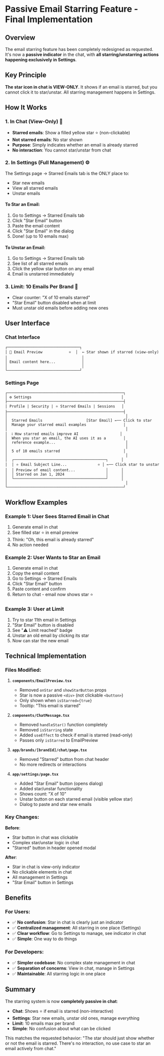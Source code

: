 # Passive Email Starring Feature - Final Implementation

## Overview
The email starring feature has been completely redesigned as requested. It's now a **passive indicator** in the chat, with **all starring/unstarring actions happening exclusively in Settings**.

## Key Principle
**The star icon in chat is VIEW-ONLY**. It shows if an email is starred, but you cannot click it to star/unstar. All starring management happens in Settings.

## How It Works

### 1. **In Chat (View-Only)** 👀
- **Starred emails**: Show a filled yellow star ⭐ (non-clickable)
- **Not starred emails**: No star shown
- **Purpose**: Simply indicates whether an email is already starred
- **No interaction**: You cannot star/unstar from chat

### 2. **In Settings (Full Management)** ⚙️
The Settings page → Starred Emails tab is the ONLY place to:
- Star new emails
- View all starred emails
- Unstar emails

#### To Star an Email:
1. Go to Settings → Starred Emails tab
2. Click "Star Email" button
3. Paste the email content
4. Click "Star Email" in the dialog
5. Done! (up to 10 emails max)

#### To Unstar an Email:
1. Go to Settings → Starred Emails tab
2. See list of all starred emails
3. Click the yellow star button on any email
4. Email is unstarred immediately

### 3. **Limit: 10 Emails Per Brand** 🚫
- Clear counter: "X of 10 emails starred"
- "Star Email" button disabled when at limit
- Must unstar old emails before adding new ones

## User Interface

### Chat Interface
```
┌─────────────────────────────────┐
│ 📧 Email Preview            ⭐  │  ← Star shown if starred (view-only)
│                                  │
│ Email content here...            │
│                                  │
└─────────────────────────────────┘
```

### Settings Page
```
┌─────────────────────────────────────────────────────┐
│ ⚙️ Settings                                         │
├─────────────────────────────────────────────────────┤
│ Profile | Security | ⭐ Starred Emails | Sessions   │
├─────────────────────────────────────────────────────┤
│                                                      │
│  Starred Emails                    [Star Email] ←── Click to star
│  Manage your starred email examples                 │
│                                                      │
│  ℹ️ How starred emails improve AI                   │
│  When you star an email, the AI uses it as a        │
│  reference example...                                │
│                                                      │
│  5 of 10 emails starred                             │
│                                                      │
│  ┌──────────────────────────────────────────┐      │
│  │ ⭐ Email Subject Line...              ⭐ │ ←── Click star to unstar
│  │ Preview of email content...              │      │
│  │ Starred on Jan 1, 2024                   │      │
│  └──────────────────────────────────────────┘      │
│                                                      │
└─────────────────────────────────────────────────────┘
```

## Workflow Examples

### Example 1: User Sees Starred Email in Chat
1. Generate email in chat
2. See filled star ⭐ in email preview
3. Think: "Oh, this email is already starred"
4. No action needed

### Example 2: User Wants to Star an Email
1. Generate email in chat
2. Copy the email content
3. Go to Settings → Starred Emails
4. Click "Star Email" button
5. Paste content and confirm
6. Return to chat - email now shows star ⭐

### Example 3: User at Limit
1. Try to star 11th email in Settings
2. "Star Email" button is disabled
3. See "⚠️ Limit reached" badge
4. Unstar an old email by clicking its star
5. Now can star the new email

## Technical Implementation

### Files Modified:

1. **`components/EmailPreview.tsx`**
   - Removed `onStar` and `showStarButton` props
   - Star is now a passive `<div>` (not clickable `<button>`)
   - Only shown when `isStarred={true}`
   - Tooltip: "This email is starred"

2. **`components/ChatMessage.tsx`**
   - Removed `handleStar()` function completely
   - Removed `isStarring` state
   - Added `useEffect` to check if email is starred (read-only)
   - Passes only `isStarred` to EmailPreview

3. **`app/brands/[brandId]/chat/page.tsx`**
   - Removed "Starred" button from chat header
   - No more redirects or interactions

4. **`app/settings/page.tsx`**
   - Added "Star Email" button (opens dialog)
   - Added star/unstar functionality
   - Shows count: "X of 10"
   - Unstar button on each starred email (visible yellow star)
   - Dialog to paste and star new emails

### Key Changes:

**Before**:
- Star button in chat was clickable
- Complex star/unstar logic in chat
- "Starred" button in header opened modal

**After**:
- Star in chat is view-only indicator
- No clickable elements in chat
- All management in Settings
- "Star Email" button in Settings

## Benefits

### For Users:
- ✅ **No confusion**: Star in chat is clearly just an indicator
- ✅ **Centralized management**: All starring in one place (Settings)
- ✅ **Clear workflow**: Go to Settings to manage, see indicator in chat
- ✅ **Simple**: One way to do things

### For Developers:
- ✅ **Simpler codebase**: No complex state management in chat
- ✅ **Separation of concerns**: View in chat, manage in Settings
- ✅ **Maintainable**: All starring logic in one place

## Summary

The starring system is now **completely passive in chat**:
- **Chat**: Shows ⭐ if email is starred (non-interactive)
- **Settings**: Star new emails, unstar old ones, manage everything
- **Limit**: 10 emails max per brand
- **Simple**: No confusion about what can be clicked

This matches the requested behavior: "The star should just show whether or not the email is starred. There's no interaction, no use case to star an email actively from chat."




